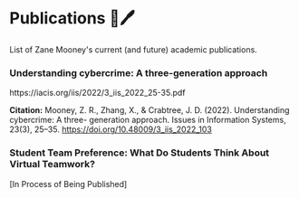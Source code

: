 # Publications 📄🖊

List of Zane Mooney's current (and future) academic publications.


<h3>Understanding cybercrime: A three-generation approach </h3>
https://iacis.org/iis/2022/3_iis_2022_25-35.pdf

**Citation:**
Mooney, Z. R., Zhang, X., & Crabtree, J. D. (2022). Understanding cybercrime: A three-
  generation approach. Issues in Information Systems, 23(3), 25–35. 
  https://doi.org/10.48009/3_iis_2022_103


<h3>Student Team Preference: What Do Students Think About Virtual Teamwork?</h3>
[In Process of Being Published]
